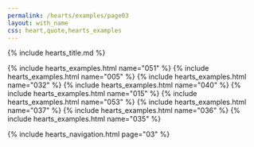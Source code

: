 ```yaml
---
permalink: /hearts/examples/page03
layout: with_name
css: heart,quote,hearts_examples
---
```


{% include hearts_title.md %}

{% include hearts_examples.html name="051" %}
{% include hearts_examples.html name="005" %}
{% include hearts_examples.html name="032" %}
{% include hearts_examples.html name="040" %}
{% include hearts_examples.html name="015" %}
{% include hearts_examples.html name="053" %}
{% include hearts_examples.html name="037" %}
{% include hearts_examples.html name="036" %}
{% include hearts_examples.html name="035" %}

{% include hearts_navigation.html page="03" %}

